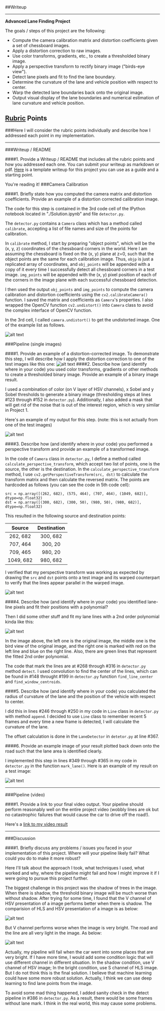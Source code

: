##Writeup

---

**Advanced Lane Finding Project**

The goals / steps of this project are the following:

* Compute the camera calibration matrix and distortion coefficients given a set of chessboard images.
* Apply a distortion correction to raw images.
* Use color transforms, gradients, etc., to create a thresholded binary image.
* Apply a perspective transform to rectify binary image ("birds-eye view").
* Detect lane pixels and fit to find the lane boundary.
* Determine the curvature of the lane and vehicle position with respect to center.
* Warp the detected lane boundaries back onto the original image.
* Output visual display of the lane boundaries and numerical estimation of lane curvature and vehicle position.

[//]: # (Image References)

[image1]: ./solution/undistort_output.png "Undistorted"
[image2]: ./test_images/test2.jpg "Road Transformed"
[image3]: ./solution/binary_combo_example.png "Binary Example"
[image4]: ./solution/warped_straight_lines.png "Warp Example"
[image5]: ./solution/color_fit_lines.png "Fit Visual"
[image6]: ./solution/example_output.png "Output"
[image7]: ./solution/hls_vs_hsv.png "Output"
[image8]: ./solution/hls_vs_hsv_2.png "Output"
[video1]: ./project.mp4 "Video"

## [Rubric](https://review.udacity.com/#!/rubrics/571/view) Points
###Here I will consider the rubric points individually and describe how I addressed each point in my implementation.  

---
###Writeup / README

####1. Provide a Writeup / README that includes all the rubric points and how you addressed each one.  You can submit your writeup as markdown or pdf.  [Here](https://github.com/udacity/CarND-Advanced-Lane-Lines/blob/master/writeup_template.md) is a template writeup for this project you can use as a guide and a starting point.  

You're reading it!
###Camera Calibration

####1. Briefly state how you computed the camera matrix and distortion coefficients. Provide an example of a distortion corrected calibration image.

The code for this step is contained in the 3rd code cell of the IPython notebook located in "./Solution.ipynb" and file `detector.py`.

The `detector.py` contains a `Camera` class which has a method called `calibrate`, accepting a list of file names and size of the points for calibration.   

In `calibrate` method, I start by preparing "object points", which will be the (x, y, z) coordinates of the chessboard corners in the world. Here I am assuming the chessboard is fixed on the (x, y) plane at z=0, such that the object points are the same for each calibration image.  Thus, `objp` is just a replicated array of coordinates, and `obj_points` will be appended with a copy of it every time I successfully detect all chessboard corners in a test image.  `img_points` will be appended with the (x, y) pixel position of each of the corners in the image plane with each successful chessboard detection.  

I then used the output `obj_points` and `img_points` to compute the camera calibration and distortion coefficients using the `cv2.calibrateCamera()` function. I saved the matrix and coefficients as `Camera`'s properties. I also wrapped the OpenCV function  `cv2.undistort()` into `Camera` class to avoid the complex interface of OpenCV function.

In the 3rd cell, I called `camera.undistort()` to get the undistorted image. One of the example list as follows.

![alt text][image1]

###Pipeline (single images)

####1. Provide an example of a distortion-corrected image.
To demonstrate this step, I will describe how I apply the distortion correction to one of the test images like this one:
![alt text][image2]
####2. Describe how (and identify where in your code) you used color transforms, gradients or other methods to create a thresholded binary image.  Provide an example of a binary image result.

I used a combination of color (on V layer of HSV channels), x Sobel and y Sobel thresholds to generate a binary image (thresholding steps at lines #123 through #152 in `detector.py`). Additionally, I also added a mask that will get rid of the noise that is out of the interest region, which is very similar in Project 1.

Here's an example of my output for this step.  (note: this is not actually from one of the test images)

![alt text][image3]

####3. Describe how (and identify where in your code) you performed a perspective transform and provide an example of a transformed image.

In the code of `Camera` class in `detector.py`, I define a method called `calculate_perspective_transform`, which accept two list of points, one is the source, the other is the destination. In the `calculate_perspective_transform` method, I use `cv2.getPerspectiveTransform(src, dst)` to calculate the transform matrix and then calculate the reversed matrix. The points are hardcoded as follows (you can see the code in 5th code cell):

```
src = np.array([(262, 682), (575, 464), (707, 464), (1049, 682)], dtype=np.float32)
dst = np.array([(300, 682), (300, 50), (980, 50), (980, 682)], dtype=np.float32)

```
This resulted in the following source and destination points:

| Source        | Destination   | 
|:-------------:|:-------------:| 
| 262, 682     | 300, 682        | 
| 707, 464      | 300, 20      |
| 709, 465     | 980, 20      |
| 1049, 682      | 980, 682        |

I verified that my perspective transform was working as expected by drawing the `src` and `dst` points onto a test image and its warped counterpart to verify that the lines appear parallel in the warped image.

![alt text][image4]

####4. Describe how (and identify where in your code) you identified lane-line pixels and fit their positions with a polynomial?

Then I did some other stuff and fit my lane lines with a 2nd order polynomial kinda like this:

![alt text][image5]

In the image above, the left one is the original image, the middle one is the bird view of the original image, and the right one is marked with red on the left line and blue on the right line. Also, there are green lines that represent the fitted 2nd order polynomial.

The code that mark the lines are at #268 through #316 in `detector.py` method `detect`. I used convolution to find the center of the lines, which can be found in #148 throught #199 in `detector.py` function `find_line_center` and `find_window_centroids`.

####5. Describe how (and identify where in your code) you calculated the radius of curvature of the lane and the position of the vehicle with respect to center.

I did this in lines #246 through #250 in my code in `Line` class in `detector.py` with method `append`. I decided to use `Line` class to remember recent 5 frames and every time a new frame is detected, I will calculate the curvature of the lane.

The offset calculation is done in the `LaneDetector` in `detetor.py` at line #367.

####6. Provide an example image of your result plotted back down onto the road such that the lane area is identified clearly.

I implemented this step in lines #349 through #365 in my code in `detector.py` in the function `mark_lane()`.  Here is an example of my result on a test image:

![alt text][image6]

---

###Pipeline (video)

####1. Provide a link to your final video output.  Your pipeline should perform reasonably well on the entire project video (wobbly lines are ok but no catastrophic failures that would cause the car to drive off the road!).

Here's a [link to my video result](./project_video.mp4)

---

###Discussion

####1. Briefly discuss any problems / issues you faced in your implementation of this project.  Where will your pipeline likely fail?  What could you do to make it more robust?

Here I'll talk about the approach I took, what techniques I used, what worked and why, where the pipeline might fail and how I might improve it if I were going to pursue this project further.

The biggest challenge in this project was the shadow of trees in the image. When there is shadow, the threshold binary image will be much worse than without shadow. After trying for some time, I found that the V channel of HSV presentation of a image performs better when there is shadow. The comparision of HLS and HSV presentation of a image is as below:

![alt text][image7]

But V channel performs worse when the image is very bright. The road and the line are all very light in the image. As below:

![alt text][image8]

Actually, my pipeline will fail when the car went into some places that are very bright. If I have more time, I would add some condition logic that will use different channel in different situation. In the shadow condition, use V channel of HSV image; In the bright condition, use S channel of HLS image. But I do not think this is the final solution. I believe that machine learning could have some more robust solution. Actually, I think we can use deep learning to find lane points from the image.

To avoid some mad thing happened, I added sanity check in the detect pipeline in #386 in `detector.py`. As a result, there would be some frames without lane mark. I think in the real world, this may cause some problems.